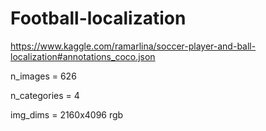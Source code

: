 # Football-localization

https://www.kaggle.com/ramarlina/soccer-player-and-ball-localization#annotations_coco.json

n_images = 626

n_categories = 4

img_dims = 2160x4096 rgb
